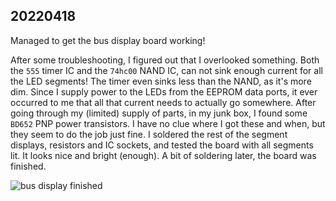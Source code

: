## 20220418
Managed to get the bus display board working!

After some troubleshooting, I figured out that I overlooked something.
Both the `555` timer IC and the `74hc00` NAND IC, can not sink enough current for all the LED segments!
The timer even sinks less than the NAND, as it's more dim.
Since I supply power to the LEDs from the EEPROM data ports,
it ever occurred to me that all that current needs to actually go somewhere.
After going through my (limited) supply of parts, in my junk box, I found some `BD652` PNP power transistors.
I have no clue where I got these and when, but they seem to do the job just fine.
I soldered the rest of the segment displays, resistors and IC sockets,
and tested the board with all segments lit. It looks nice and bright (enough).
A bit of soldering later, the board was finished.

![bus display finished](bus-display-2.jpg)

